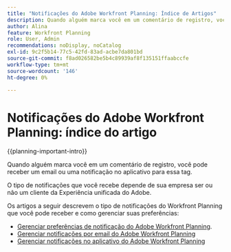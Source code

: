 ```yaml
---
title: "Notificações do Adobe Workfront Planning: Índice de Artigos"
description: Quando alguém marca você em um comentário de registro, você pode receber notificações por email ou no aplicativo para essa tag. O tipo de notificações que você recebe depende de sua empresa ser ou não um cliente da Experiência unificada do Adobe. Os artigos a seguir descrevem o tipo de notificações do Workfront Planning que você pode receber e como gerenciar suas preferências.
author: Alina
feature: Workfront Planning
role: User, Admin
recommendations: noDisplay, noCatalog
exl-id: 9c2f5b14-77c5-42fd-83ad-acbe7da801bd
source-git-commit: f8ad026582be5b4c89939af8f135151ffaabccfe
workflow-type: tm+mt
source-wordcount: '146'
ht-degree: 0%

---
```



# Notificações do Adobe Workfront Planning: índice do artigo

<!--add this to major TOC and Planning article index-->

{{planning-important-intro}}

Quando alguém marca você em um comentário de registro, você pode receber um email ou uma notificação no aplicativo para essa tag.

O tipo de notificações que você recebe depende de sua empresa ser ou não um cliente da Experiência unificada do Adobe.

Os artigos a seguir descrevem o tipo de notificações do Workfront Planning que você pode receber e como gerenciar suas preferências:

* [Gerenciar preferências de notificação do Adobe Workfront Planning](/help/quicksilver/planning/notifications/manage-notification-preferences.md).
* [Gerenciar notificações por email do Adobe Workfront Planning](/help/quicksilver/planning/notifications/manage-planning-email-notifications.md)
* [Gerenciar notificações no aplicativo do Adobe Workfront Planning](/help/quicksilver/planning/notifications/manage-planning-in-app-notifications.md)
